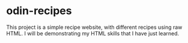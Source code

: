 # odin-recipes

This project is a simple recipe website, with different recipes using raw HTML. I will be demonstrating my HTML skills that I have just learned.